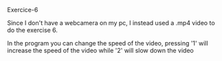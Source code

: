 Exercice-6

Since I don't have a webcamera on my pc, I instead used a .mp4 video to do the exercise 6.

In the program you can change the speed of the video, pressing '1' will increase the speed of the video while '2' will slow down the video 
